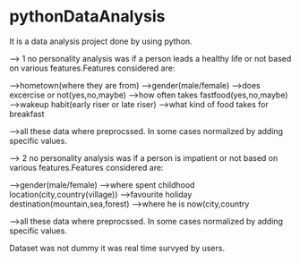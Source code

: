 # pythonDataAnalysis

It is a data analysis project done by using python.

--> 1 no personality analysis was if a person leads a healthy life or not based on various features.Features considered are:

  -->hometown(where they are from)
  -->gender(male/female)
  -->does excercise or not(yes,no,maybe)
  -->how often takes fastfood(yes,no,maybe)
  -->wakeup habit(early riser or late riser)
  -->what kind of food takes for breakfast
  
 -->all these data where preprocssed. In some cases normalized by adding specific values.
 
 --> 2 no personality analysis was if a person is impatient or not based on various features.Features considered are:

  -->gender(male/female)
  -->where spent childhood location(city,country(village))
  -->favourite holiday destination(mountain,sea,forest)
  -->where he is now(city,country
  
 -->all these data where preprocssed. In some cases normalized by adding specific values.
 
 Dataset was not dummy it was real time survyed by users.
